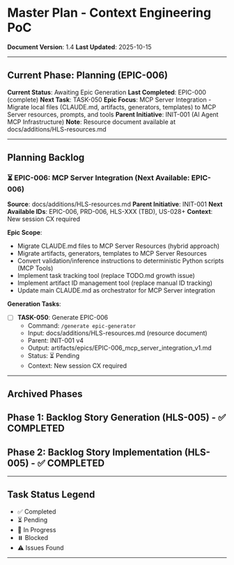 # Master Plan - Context Engineering PoC

**Document Version**: 1.4
**Last Updated**: 2025-10-15

---

## Current Phase: Planning (EPIC-006)

**Current Status**: Awaiting Epic Generation
**Last Completed**: EPIC-000 (complete)
**Next Task**: TASK-050
**Epic Focus**: MCP Server Integration - Migrate local files (CLAUDE.md, artifacts, generators, templates) to MCP Server resources, prompts, and tools
**Parent Initiative**: INIT-001 (AI Agent MCP Infrastructure)
**Note**: Resource document available at docs/additions/HLS-resources.md

---

## Planning Backlog

### ⏳ EPIC-006: MCP Server Integration (Next Available: EPIC-006)

**Source**: docs/additions/HLS-resources.md
**Parent Initiative**: INIT-001
**Next Available IDs**: EPIC-006, PRD-006, HLS-XXX (TBD), US-028+
**Context**: New session CX required

**Epic Scope**:
- Migrate CLAUDE.md files to MCP Server Resources (hybrid approach)
- Migrate artifacts, generators, templates to MCP Server Resources
- Convert validation/inference instructions to deterministic Python scripts (MCP Tools)
- Implement task tracking tool (replace TODO.md growth issue)
- Implement artifact ID management tool (replace manual ID tracking)
- Update main CLAUDE.md as orchestrator for MCP Server integration

**Generation Tasks**:

- [ ] **TASK-050**: Generate EPIC-006
  - Command: `/generate epic-generator`
  - Input: docs/additions/HLS-resources.md (resource document)
  - Parent: INIT-001 v4
  - Output: artifacts/epics/EPIC-006_mcp_server_integration_v1.md
  - Status: ⏳ Pending
  - Context: New session CX required

---

## Archived Phases

## Phase 1: Backlog Story Generation (HLS-005) - ✅ COMPLETED

## Phase 2: Backlog Story Implementation (HLS-005) - ✅ COMPLETED

---

## Task Status Legend

- ✅ Completed
- ⏳ Pending
- 🔄 In Progress
- ⏸️ Blocked
- ⚠️ Issues Found

---
